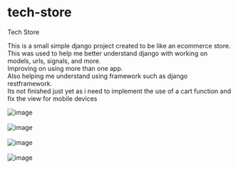 # tech-store
Tech Store

This is a small simple django project created to be like an ecommerce store.<br>
This was used to help me better understand django with working on models, urls, signals, and more.<br>
Improving on using more than one app.<br>
Also helping me understand using framework such as django restframework. <br>
Its not finished just yet as i need to implement the use of a cart function and fix the view for mobile devices

![image](https://user-images.githubusercontent.com/109441070/223897297-66135515-1204-47b3-a0e4-a1b9d38f8a9e.png)<br><br>
![image](https://user-images.githubusercontent.com/109441070/223897591-abe52970-69ca-4777-97ff-c76f4d44eb37.png)<br><br>
![image](https://user-images.githubusercontent.com/109441070/223897641-6c8b4c5a-1010-421b-a7d4-c051e6acc097.png)<br><br>![image](https://user-images.githubusercontent.com/109441070/225186687-209f8872-b323-4586-b195-6e4a886875a3.png)
